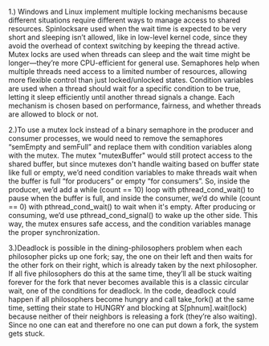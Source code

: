 1.) Windows and Linux implement multiple locking mechanisms because different situations require different ways to manage access to shared resources. 
Spinlocksare used when the wait time is expected to be very short and sleeping isn’t allowed, like in low-level kernel code, 
since they avoid the overhead of context switching by keeping the thread active. Mutex locks are used when threads can sleep and the wait time might be
longer—they’re more CPU-efficient for general use. Semaphores help when multiple threads need access to a limited number of resources, allowing more flexible 
control than just locked/unlocked states. Condition variables are used when a thread should wait for a specific condition to be true, letting it sleep efficiently
until another thread signals a change. Each mechanism is chosen based on performance, fairness, and whether threads are allowed to block or not.

2.)To use a mutex lock instead of a binary semaphore in the producer and consumer processes, we would need to remove the semaphores “semEmpty and semFull” 
and replace them with condition variables along with the mutex. The mutex "mutexBuffer" would still protect access to the shared buffer, 
but since mutexes don't handle waiting based on buffer state like full or empty, we’d need condition variables to make threads wait when the buffer is full 
“for producers” or empty “for consumers”. So, inside the producer, we’d add a while (count == 10) loop with pthread_cond_wait() to pause when the buffer is full,
and inside the consumer, we’d do while (count == 0) with pthread_cond_wait() to wait when it's empty. After producing or consuming, we’d use pthread_cond_signal()
to wake up the other side. This way, the mutex ensures safe access, and the condition variables manage the proper synchronization.

3.)Deadlock is possible in the dining-philosophers problem when each philosopher picks up one fork; say, the one on their left and then waits for the
other fork on their right, which is already taken by the next philosopher. If all five philosophers do this at the same time, they’ll all be stuck waiting
forever for the fork that never becomes available this is a classic circular wait, one of the conditions for deadlock. In the code, deadlock could happen if
all philosophers become hungry and call take_fork() at the same time, setting their state to HUNGRY and blocking at S[phnum].wait(lock) because neither of 
their neighbors is releasing a fork (they’re also waiting). Since no one can eat and therefore no one can put down a fork, the system gets stuck.

